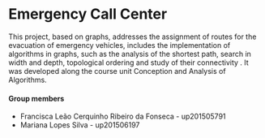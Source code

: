 # Emergency Call Center

This project, based on graphs, addresses the assignment of routes for the evacuation of emergency vehicles, includes the implementation of algorithms in graphs, such as the analysis of the shortest path, search in width and depth, topological ordering and study of their connectivity . It was developed along the course unit Conception and Analysis of Algorithms.

#### Group members

- Francisca Leão Cerquinho Ribeiro da Fonseca - up201505791
- Mariana Lopes Silva - up201506197



